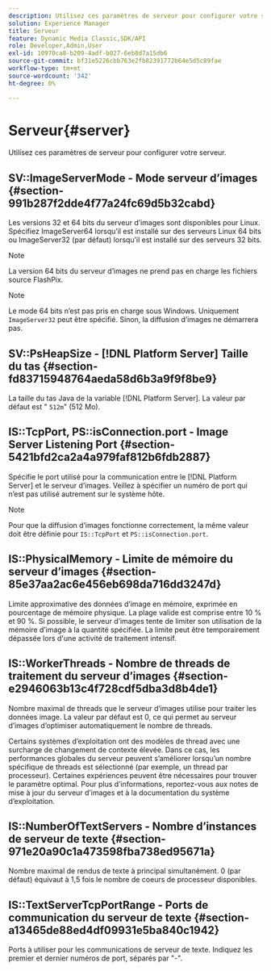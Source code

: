 ```yaml
---
description: Utilisez ces paramètres de serveur pour configurer votre serveur.
solution: Experience Manager
title: Serveur
feature: Dynamic Media Classic,SDK/API
role: Developer,Admin,User
exl-id: 10970ca8-b209-4adf-b027-6eb8d7a15db6
source-git-commit: bf31e5226cbb763e2fb82391772b64e5d5c89fae
workflow-type: tm+mt
source-wordcount: '342'
ht-degree: 0%

---
```


# Serveur{#server}

Utilisez ces paramètres de serveur pour configurer votre serveur.

## SV::ImageServerMode - Mode serveur d’images {#section-991b287f2dde4f77a24fc69d5b32cabd}

Les versions 32 et 64 bits du serveur d’images sont disponibles pour Linux. Spécifiez ImageServer64 lorsqu’il est installé sur des serveurs Linux 64 bits ou ImageServer32 (par défaut) lorsqu’il est installé sur des serveurs 32 bits.

>[!NOTE]
>
>La version 64 bits du serveur d’images ne prend pas en charge les fichiers source FlashPix.

>[!NOTE]
>
>Le mode 64 bits n’est pas pris en charge sous Windows. Uniquement `ImageServer32` peut être spécifié. Sinon, la diffusion d’images ne démarrera pas.

## SV::PsHeapSize - [!DNL Platform Server] Taille du tas {#section-fd83715948764aeda58d6b3a9f9f8be9}

La taille du tas Java de la variable [!DNL Platform Server]. La valeur par défaut est &quot; `512m`&quot; (512 Mo).

## IS::TcpPort, PS::isConnection.port - Image Server Listening Port {#section-5421bfd2ca2a4a979faf812b6fdb2887}

Spécifie le port utilisé pour la communication entre le [!DNL Platform Server] et le serveur d’images. Veillez à spécifier un numéro de port qui n’est pas utilisé autrement sur le système hôte.

>[!NOTE]
>
>Pour que la diffusion d’images fonctionne correctement, la même valeur doit être définie pour `IS::TcpPort` et `PS::isConnection.port`.

## IS::PhysicalMemory - Limite de mémoire du serveur d’images {#section-85e37aa2ac6e456eb698da716dd3247d}

Limite approximative des données d’image en mémoire, exprimée en pourcentage de mémoire physique. La plage valide est comprise entre 10 % et 90 %. Si possible, le serveur d’images tente de limiter son utilisation de la mémoire d’image à la quantité spécifiée. La limite peut être temporairement dépassée lors d&#39;une activité de traitement intensif.

## IS::WorkerThreads - Nombre de threads de traitement du serveur d’images {#section-e2946063b13c4f728cdf5dba3d8b4de1}

Nombre maximal de threads que le serveur d’images utilise pour traiter les données image. La valeur par défaut est 0, ce qui permet au serveur d’images d’optimiser automatiquement le nombre de threads.

Certains systèmes d’exploitation ont des modèles de thread avec une surcharge de changement de contexte élevée. Dans ce cas, les performances globales du serveur peuvent s’améliorer lorsqu’un nombre spécifique de threads est sélectionné (par exemple, un thread par processeur). Certaines expériences peuvent être nécessaires pour trouver le paramètre optimal. Pour plus d’informations, reportez-vous aux notes de mise à jour du serveur d’images et à la documentation du système d’exploitation.

## IS::NumberOfTextServers - Nombre d’instances de serveur de texte {#section-971e20a90c1a473598fba738ed95671a}

Nombre maximal de rendus de texte à principal simultanément. 0 (par défaut) équivaut à 1,5 fois le nombre de coeurs de processeur disponibles.

## IS::TextServerTcpPortRange - Ports de communication du serveur de texte {#section-a13465de88ed4df09931e5ba840c1942}

Ports à utiliser pour les communications de serveur de texte. Indiquez les premier et dernier numéros de port, séparés par &quot;-&quot;.
